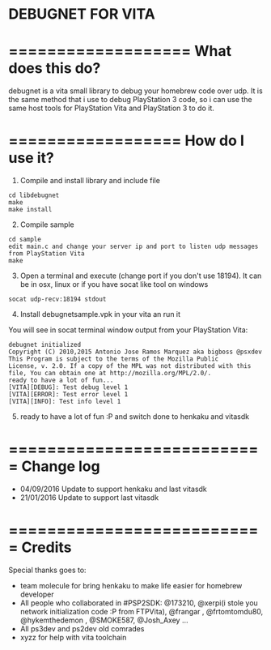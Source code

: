 DEBUGNET FOR VITA
=================
 
===================
 What does this do?
===================
 
  debugnet is a vita small library to debug your homebrew code over udp. It is the same method that i use to debug PlayStation 3 code, so i can use the same host tools for PlayStation Vita and PlayStation 3 to do it.
  
==================
  How do I use it?
==================

 1) Compile and install library and include file

  
  ```
  cd libdebugnet
  make
  make install
  ```
  
 2) Compile sample
  
  
  ```
  cd sample
  edit main.c and change your server ip and port to listen udp messages from PlayStation Vita
  make
  ```

 3) Open a terminal and execute (change port if you don't use 18194). It can be in osx, linux or if you have socat like tool on windows
   
  ```
  socat udp-recv:18194 stdout 
  ```
  
 4) Install debugnetsample.vpk in your vita an run it
 
 You will see in socat terminal window output from your PlayStation Vita:
 
 ```
 debugnet initialized
 Copyright (C) 2010,2015 Antonio Jose Ramos Marquez aka bigboss @psxdev
 This Program is subject to the terms of the Mozilla Public
 License, v. 2.0. If a copy of the MPL was not distributed with this
 file, You can obtain one at http://mozilla.org/MPL/2.0/.
 ready to have a lot of fun...
 [VITA][DEBUG]: Test debug level 1
 [VITA][ERROR]: Test error level 1
 [VITA][INFO]: Test info level 1
 ```
 
 5) ready to have a lot of fun :P and switch done to henkaku and vitasdk

===========================
  Change log
===========================
 - 04/09/2016 Update to support henkaku and last vitasdk
 - 21/01/2016 Update to support last vitasdk 
 
===========================
  Credits
===========================
  
  Special thanks goes to:
  
  - team molecule for bring henkaku to make life easier for homebrew developer 
  - All people who collaborated in #PSP2SDK: @173210, @xerpi(i stole you network initialization code :P from FTPVita), @frangar , @frtomtomdu80, @hykemthedemon , @SMOKE587, @Josh_Axey ... 
  - All ps3dev and ps2dev old comrades
  - xyzz for help with vita toolchain
  
